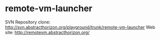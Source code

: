 # remote-vm-launcher

SVN Repository clone: http://svn.abstracthorizon.org/playground/trunk/remote-vm-launcher
Web site: http://remotevm.abstracthorizon.org/


